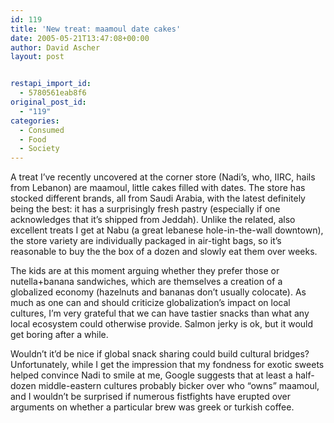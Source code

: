 ```yaml
---
id: 119
title: 'New treat: maamoul date cakes'
date: 2005-05-21T13:47:08+00:00
author: David Ascher
layout: post


restapi_import_id:
  - 5780561eab8f6
original_post_id:
  - "119"
categories:
  - Consumed
  - Food
  - Society
---
```

A treat I&#8217;ve recently uncovered at the corner store (Nadi&#8217;s, who, IIRC, hails from Lebanon) are maamoul, little cakes filled with dates. The store has stocked different brands, all from Saudi Arabia, with the latest definitely being the best: it has a surprisingly fresh pastry (especially if one acknowledges that it&#8217;s shipped from Jeddah). Unlike the related, also excellent treats I get at Nabu (a great lebanese hole-in-the-wall downtown), the store variety are individually packaged in air-tight bags, so it&#8217;s reasonable to buy the the box of a dozen and slowly eat them over weeks.

The kids are at this moment arguing whether they prefer those or nutella+banana sandwiches, which are themselves a creation of a globalized economy (hazelnuts and bananas don&#8217;t usually colocate). As much as one can and should criticize globalization&#8217;s impact on local cultures, I&#8217;m very grateful that we can have tastier snacks than what any local ecosystem could otherwise provide. Salmon jerky is ok, but it would get boring after a while.

Wouldn&#8217;t it&#8217;d be nice if global snack sharing could build cultural bridges? Unfortunately, while I get the impression that my fondness for exotic sweets helped convince Nadi to smile at me, Google suggests that at least a half-dozen middle-eastern cultures probably bicker over who &#8220;owns&#8221; maamoul, and I wouldn&#8217;t be surprised if numerous fistfights have erupted over arguments on whether a particular brew was greek or turkish coffee.